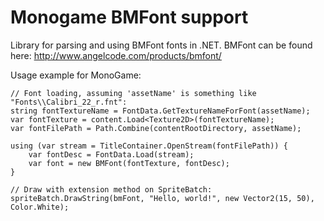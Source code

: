 ﻿# Monogame BMFont support

Library for parsing and using BMFont fonts in .NET. BMFont can be found here: http://www.angelcode.com/products/bmfont/

Usage example for MonoGame:

	// Font loading, assuming 'assetName' is something like "Fonts\\Calibri_22_r.fnt":
    string fontTextureName = FontData.GetTextureNameForFont(assetName);
    var fontTexture = content.Load<Texture2D>(fontTextureName);
	var fontFilePath = Path.Combine(contentRootDirectory, assetName);

    using (var stream = TitleContainer.OpenStream(fontFilePath)) {
        var fontDesc = FontData.Load(stream);
        var font = new BMFont(fontTexture, fontDesc);
    }

	// Draw with extension method on SpriteBatch:
	spriteBatch.DrawString(bmFont, "Hello, world!", new Vector2(15, 50), Color.White);